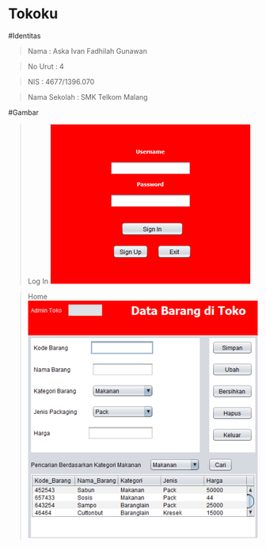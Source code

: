 # Tokoku

#Identitas
  > Nama  : Aska Ivan Fadhilah Gunawan
  
  > No Urut : 4
  
  > NIS : 4677/1396.070
  
  > Nama Sekolah : SMK Telkom Malang
  
  #Gambar
  > Log In
  ![Image](https://github.com/AskaIvan/Tokoku/blob/master/Screenshot_2.png)
  
  > Home
  ![Image](https://github.com/AskaIvan/Tokoku/blob/master/Screenshot_3.png)

